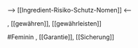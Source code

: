 --> [[Ingredient-Risiko-Schutz-Nomen]] <--

, [[gewähren]], [[gewährleisten]]

#Feminin , [[Garantie]], [[Sicherung]]